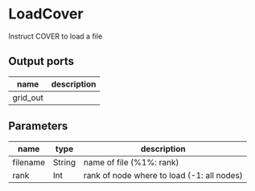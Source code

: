 
# LoadCover
Instruct COVER to load a file


## Output ports
|name|description|
|-|-|
|grid_out||



## Parameters
|name|type|description|
|-|-|-|
|filename|String|name of file (%1%: rank)|
|rank|Int|rank of node where to load (-1: all nodes)|
